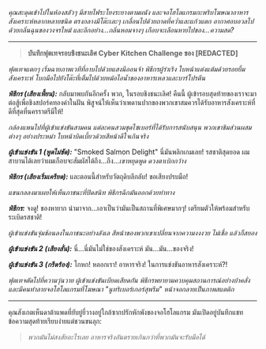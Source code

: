 _คุณสะดุดเข้าไปในห้องสลัวๆ มีสายไฟระโยงระยางตามผนัง และจอโฮโลแกรมกะพริบโฆษณาอาหารสังเคราะห์หลากหลายชนิด ตรงกลางมีโต๊ะเละๆ เกลื่อนไปด้วยถาดที่คว่ำและแก้วแตก อากาศอบอวลไปด้วยกลิ่นฉุนของวงจรไหม้ และอีกอย่าง...กลิ่นหอมจางๆ เกือบจะเลือนหายไปของ...ความสด?_

---

> **บันทึกฟุตเทจรอบชิงชนะเลิศ Cyber Kitchen Challenge ของ [REDACTED]**

_ฟุตเทจแตกๆ เริ่มฉายภาพเวทีที่อาบไปด้วยแสงนีออนจ้า พิธีกรผู้ร่าเริง ใบหน้าแต่งแต้มด้วยรอยยิ้มสังเคราะห์ โบกมือไปยังโต๊ะที่เต็มไปด้วยหม้อไอน้ำของอาหารเหลวและบาร์โปรตีน_

**_พิธีกร (เสียงเพี้ยน):_** กลับมาพบกันอีกครั้ง พวก, ในรอบชิงชนะเลิศ! คืนนี้ ผู้เข้ารอบสุดท้ายของเราจะมาต่อสู้เพื่อชิงสปอร์คทองคำในฝัน พิสูจน์ให้เห็นว่าเพดานปากของพวกเขาสมควรได้รับอาหารสังเคราะห์ที่ดีที่สุดที่นครราตรีมีให้!

_กล้องแพนไปที่ผู้เข้าแข่งขันสามคน แต่ละคนสวมชุดไซเบอร์ที่ได้รับการสนับสนุน พวกเขาชิมส่วนผสมต่างๆ อย่างประหม่า ใบหน้าบิดเบี้ยวด้วยสีหน้าดีใจเกินจริง_

**_ผู้เข้าแข่งขัน 1 (พูดไม่ชัด):_** "Smoked Salmon Delight" นี่มันพลิกเกมเลย! รสชาติสุดยอด ผมสาบานได้เลยว่าผมเกือบจะสัมผัสได้ถึง...ถึง..._เขาหยุดพูด ดวงตาเบิกกว้าง_

**_พิธีกร (เสียงเริ่มเครียด):_** และตอนนี้สำหรับวัตถุดิบลึกลับ! ขอเสียงปรบมือ!

_แขนกลลงมาเผยให้เห็นภาชนะที่ปิดสนิท พิธีกรฉีกมันออกด้วยท่าทาง_

**_พิธีกร:_** จงดู! ของหายาก นำมาจาก...เอาเป็นว่ามันเป็นสถานที่พิเศษมากๆ! เตรียมตัวให้พร้อมสำหรับระเบิดรสชาติ!

_ผู้เข้าแข่งขันจุ่มช้อนลงในภาชนะอย่างลังเล สีหน้าของพวกเขาเปลี่ยนจากความงงงวย ไม่เชื่อ แล้วก็สยอง_

**_ผู้เข้าแข่งขัน 2 (เสียงสั่น):_** นี่...นี่มันไม่ใช่ของสังเคราะห์ มัน...มัน...ของจริง!

**_ผู้เข้าแข่งขัน 3 (กรีดร้อง):_** โกหก! หลอกเรา! อาหารจริง! ในการแข่งขันอาหารสังเคราะห์?!

_ฟุตเทจตัดไปที่ความวุ่นวาย ผู้เข้าแข่งขันเบียดเสียดกัน พิธีกรพยายามควบคุมสถานการณ์อย่างบ้าคลั่ง และมีคนทำลายจอโฮโลแกรมที่โฆษณา "นูทริเบอร์เกอร์สุพรีม" หน้าจอกลายเป็นภาพสแตติก_

---

คุณสังเกตเห็นดาต้าแพดที่ยับยู่ยี่วางอยู่ใกล้ซากปรักหักพังของจอโฮโลแกรม มันเปิดอยู่บันทึกแชท ข้อความสุดท้ายเรียบง่ายแต่ชวนขนลุก:

> _พวกมันไม่สงสัยอะไรเลย อาหารจริงอันตรายเกินกว่าที่พวกมันจะรับมือได้_
